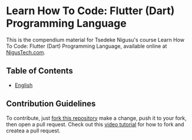 # Learn How To Code: Flutter (Dart) Programming Language

This is the compendium material for Tsedeke Nigusu's course Learn How To Code: Flutter (Dart) Programming Language, available online at [NigusTech.com](https://example.com/).  
  
## Table of Contents

  * [English](TOC_EN.md)

## Contribution Guidelines  
  
To contribute, just [fork this repository](https://github.com/tsedekenigusu/flutter-mobile-programming#fork-destination-box) make a change, push it to your fork, then open a pull request. Check out this [video tutorial](https://www.youtube.com/watch?v=iYIWwob0wKg) for how to fork and createa a pull request.